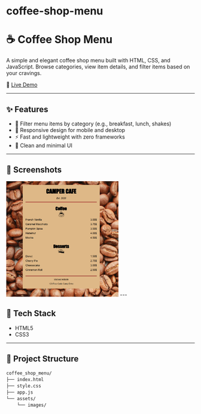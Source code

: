 # coffee-shop-menu
# ☕ Coffee Shop Menu

A simple and elegant coffee shop menu built with HTML, CSS, and JavaScript. Browse categories, view item details, and filter items based on your cravings.

🔗 [Live Demo](https://shop-menu-rj.netlify.app/)

---

## ✨ Features

- 🧃 Filter menu items by category (e.g., breakfast, lunch, shakes)
- 📱 Responsive design for mobile and desktop
- ⚡ Fast and lightweight with zero frameworks
- 🎯 Clean and minimal UI

---

## 📸 Screenshots

<img src="./assets/menu-preview.png" alt="Menu Screenshot" width="300"/>
---

## 🚀 Tech Stack

- HTML5
- CSS3

---

## 📁 Project Structure

```bash
coffee_shop_menu/
├── index.html
├── style.css
├── app.js
└── assets/
    └── images/
